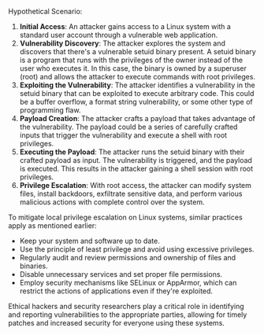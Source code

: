 Hypothetical Scenario:

1. **Initial Access**: An attacker gains access to a Linux system with a standard user account through a vulnerable web application.
2. **Vulnerability Discovery**: The attacker explores the system and discovers that there's a vulnerable setuid binary present. A setuid binary is a program that runs with the privileges of the owner instead of the user who executes it. In this case, the binary is owned by a superuser (root) and allows the attacker to execute commands with root privileges.
3. **Exploiting the Vulnerability**: The attacker identifies a vulnerability in the setuid binary that can be exploited to execute arbitrary code. This could be a buffer overflow, a format string vulnerability, or some other type of programming flaw.
4. **Payload Creation**: The attacker crafts a payload that takes advantage of the vulnerability. The payload could be a series of carefully crafted inputs that trigger the vulnerability and execute a shell with root privileges.
5. **Executing the Payload**: The attacker runs the setuid binary with their crafted payload as input. The vulnerability is triggered, and the payload is executed. This results in the attacker gaining a shell session with root privileges.
6. **Privilege Escalation**: With root access, the attacker can modify system files, install backdoors, exfiltrate sensitive data, and perform various malicious actions with complete control over the system.

To mitigate local privilege escalation on Linux systems, similar practices apply as mentioned earlier:

- Keep your system and software up to date.
- Use the principle of least privilege and avoid using excessive privileges.
- Regularly audit and review permissions and ownership of files and binaries.
- Disable unnecessary services and set proper file permissions.
- Employ security mechanisms like SELinux or AppArmor, which can restrict the actions of applications even if they're exploited.

Ethical hackers and security researchers play a critical role in identifying and reporting vulnerabilities to the appropriate parties, allowing for timely patches and increased security for everyone using these systems.